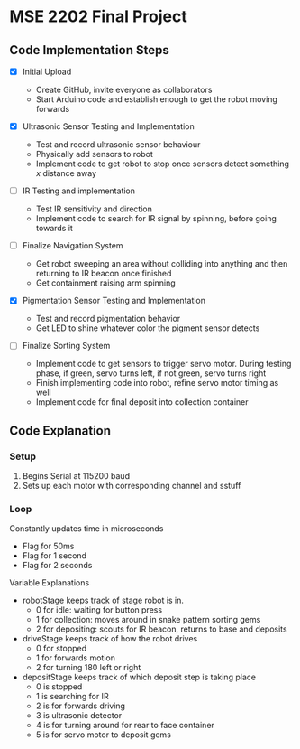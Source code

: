 # MSE 2202 Final Project

## Code Implementation Steps

- [x] Initial Upload
  - Create GitHub, invite everyone as collaborators
  - Start Arduino code and establish enough to get the robot moving forwards

- [X] Ultrasonic Sensor Testing and Implementation
  - Test and record ultrasonic sensor behaviour
  - Physically add sensors to robot
  - Implement code to get robot to stop once sensors detect something _x_ distance away

- [ ] IR Testing and implementation
  - Test IR sensitivity and direction
  - Implement code to search for IR signal by spinning, before going towards it

- [ ] Finalize Navigation System
  - Get robot sweeping an area without colliding into anything and then returning to IR beacon once finished
  - Get containment raising arm spinning

- [x] Pigmentation Sensor Testing and Implementation
  - Test and record pigmentation behavior
  - Get LED to shine whatever color the pigment sensor detects 

- [ ] Finalize Sorting System
  - Implement code to get sensors to trigger servo motor. During testing phase, if green, servo turns left, if not green, servo turns right
  - Finish implementing code into robot, refine servo motor timing as well
  - Implement code for final deposit into collection container

## Code Explanation

### Setup

1. Begins Serial at 115200 baud
2. Sets up each motor with corresponding channel and sstuff

### Loop

Constantly updates time in microseconds
- Flag for 50ms
- Flag for 1 second
- Flag for 2 seconds

Variable Explanations
- robotStage keeps track of stage robot is in.
  - 0 for idle: waiting for button press
  - 1 for collection: moves around in snake pattern sorting gems
  - 2 for depositing: scouts for IR beacon, returns to base and deposits
- driveStage keeps track of how the robot drives
  - 0 for stopped
  - 1 for forwards motion
  - 2 for turning 180 left or right
- depositStage keeps track of which deposit step is taking place
  - 0 is stopped
  - 1 is searching for IR
  - 2 is for forwards driving
  - 3 is ultrasonic detector
  - 4 is for turning around for rear to face container
  - 5 is for servo motor to deposit gems